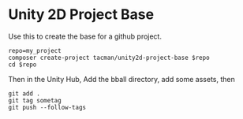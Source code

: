 # Unity 2D Project Base

Use this to create the base for a github project.
    
    repo=my_project
    composer create-project tacman/unity2d-project-base $repo 
    cd $repo

Then in the Unity Hub, Add the bball directory, add some assets, then 

    git add .
    git tag sometag
    git push --follow-tags




